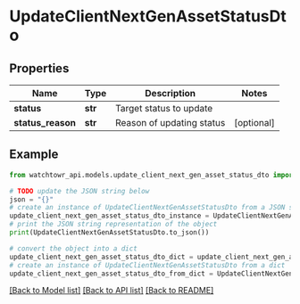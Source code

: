 # UpdateClientNextGenAssetStatusDto


## Properties

Name | Type | Description | Notes
------------ | ------------- | ------------- | -------------
**status** | **str** | Target status to update | 
**status_reason** | **str** | Reason of updating status | [optional] 

## Example

```python
from watchtowr_api.models.update_client_next_gen_asset_status_dto import UpdateClientNextGenAssetStatusDto

# TODO update the JSON string below
json = "{}"
# create an instance of UpdateClientNextGenAssetStatusDto from a JSON string
update_client_next_gen_asset_status_dto_instance = UpdateClientNextGenAssetStatusDto.from_json(json)
# print the JSON string representation of the object
print(UpdateClientNextGenAssetStatusDto.to_json())

# convert the object into a dict
update_client_next_gen_asset_status_dto_dict = update_client_next_gen_asset_status_dto_instance.to_dict()
# create an instance of UpdateClientNextGenAssetStatusDto from a dict
update_client_next_gen_asset_status_dto_from_dict = UpdateClientNextGenAssetStatusDto.from_dict(update_client_next_gen_asset_status_dto_dict)
```
[[Back to Model list]](../README.md#documentation-for-models) [[Back to API list]](../README.md#documentation-for-api-endpoints) [[Back to README]](../README.md)


